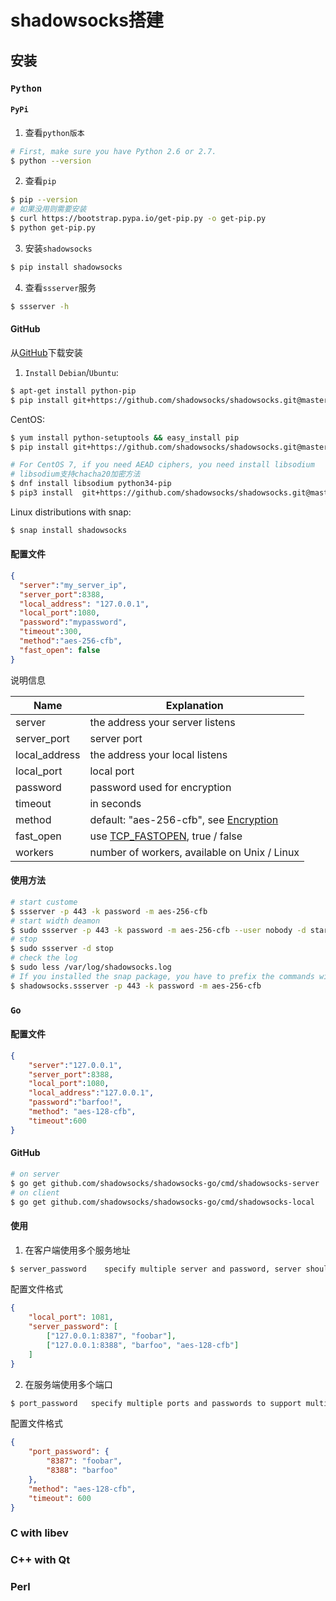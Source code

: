 # shadowsocks搭建

## 安装

### `Python`

#### `PyPi`
1. 查看`python版本`
```bash
# First, make sure you have Python 2.6 or 2.7.
$ python --version
```
2. 查看`pip`
```bash
$ pip --version
# 如果没用则需要安装
$ curl https://bootstrap.pypa.io/get-pip.py -o get-pip.py
$ python get-pip.py 
```
3. 安装`shadowsocks`
```bash
$ pip install shadowsocks
```
4. 查看`ssserver`服务
```bash
$ ssserver -h
```

#### GitHub
从[GitHub](https://github.com/shadowsocks/shadowsocks)下载安装
1. `Install`
`Debian`/`Ubuntu`:
```bash
$ apt-get install python-pip
$ pip install git+https://github.com/shadowsocks/shadowsocks.git@master
```
CentOS:
```bash
$ yum install python-setuptools && easy_install pip
$ pip install git+https://github.com/shadowsocks/shadowsocks.git@master

# For CentOS 7, if you need AEAD ciphers, you need install libsodium
# libsodium支持chacha20加密方法
$ dnf install libsodium python34-pip
$ pip3 install  git+https://github.com/shadowsocks/shadowsocks.git@master
```
Linux distributions with snap:
```bash
$ snap install shadowsocks
```
#### 配置文件
```json
{
  "server":"my_server_ip",
  "server_port":8388,
  "local_address": "127.0.0.1",
  "local_port":1080,
  "password":"mypassword",
  "timeout":300,
  "method":"aes-256-cfb",
  "fast_open": false
}
```

说明信息

Name | Explanation
-----|------------
server | the address your server listens
server_port | server port
local_address | the address your local listens
local_port | local port
password | password used for encryption
timeout | in seconds
method | default: "aes-256-cfb", see [Encryption](https://github.com/shadowsocks/shadowsocks/wiki/Encryption)
fast_open | use [TCP_FASTOPEN](https://github.com/shadowsocks/shadowsocks/wiki/TCP-Fast-Open), true / false
workers | number of workers, available on Unix / Linux

#### 使用方法
```bash
# start custome
$ ssserver -p 443 -k password -m aes-256-cfb
# start width deamon
$ sudo ssserver -p 443 -k password -m aes-256-cfb --user nobody -d start
# stop
$ sudo ssserver -d stop
# check the log
$ sudo less /var/log/shadowsocks.log
# If you installed the snap package, you have to prefix the commands with shadowsocks., like this:
$ shadowsocks.ssserver -p 443 -k password -m aes-256-cfb
```

### `Go`
#### 配置文件
```json
{
    "server":"127.0.0.1",
    "server_port":8388,
    "local_port":1080,
    "local_address":"127.0.0.1",
    "password":"barfoo!",
    "method": "aes-128-cfb",
    "timeout":600
}
```
#### GitHub
```bash
# on server
$ go get github.com/shadowsocks/shadowsocks-go/cmd/shadowsocks-server
# on client
$ go get github.com/shadowsocks/shadowsocks-go/cmd/shadowsocks-local
```
#### 使用
1. 在客户端使用多个服务地址
```bash
$ server_password    specify multiple server and password, server should be in the form of host:port
```
配置文件格式
```json
{
	"local_port": 1081,
	"server_password": [
		["127.0.0.1:8387", "foobar"],
		["127.0.0.1:8388", "barfoo", "aes-128-cfb"]
	]
}
```
2. 在服务端使用多个端口
```bash
$ port_password   specify multiple ports and passwords to support multiple users
```
配置文件格式
```json
{
	"port_password": {
		"8387": "foobar",
		"8388": "barfoo"
	},
	"method": "aes-128-cfb",
	"timeout": 600
}
```

### C with libev

### C++ with Qt

### Perl
